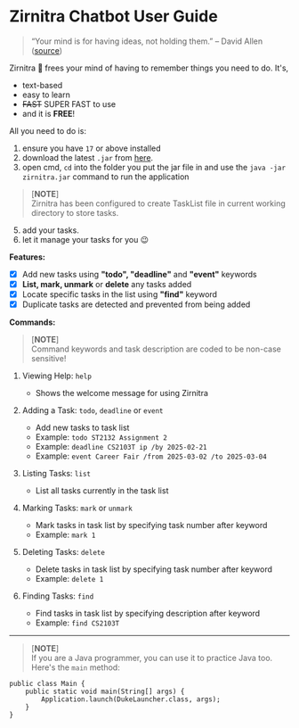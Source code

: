 # Zirnitra Chatbot User Guide

> “Your mind is for having ideas, not holding them.” – David Allen ([source](https://dansilvestre.com/productivity-quotes))

Zirnitra 🐉 frees your mind of having to remember things you need to do. It's,

- text-based
- easy to learn
- ~~FAST~~ SUPER FAST to use
- and it is **FREE**!

All you need to do is:

1. ensure you have `17` or above installed
2. download the latest `.jar` from [here](https://github.com/mjyan02/ip.git).
3. open cmd, `cd` into the folder you put the jar file in and use the `java -jar zirnitra.jar` command to run the application

> [**NOTE**]  
> Zirnitra has been configured to create TaskList file in current working directory to store tasks. 

5. add your tasks.
5. let it manage your tasks for you 😉

**Features:**

- [x] Add new tasks using **"todo", "deadline"** and **"event"** keywords
- [x] **List, mark, unmark** or **delete** any tasks added
- [x] Locate specific tasks in the list using **"find"** keyword
- [x] Duplicate tasks are detected and prevented from being added

**Commands:**

> [**NOTE**]  
> Command keywords and task description are coded to be non-case sensitive!

1. Viewing Help: `help`
   - Shows the welcome message for using Zirnitra

2. Adding a Task: `todo`, `deadline` or `event`
   - Add new tasks to task list
   - Example: `todo ST2132 Assignment 2`
   - Example: `deadline CS2103T ip /by 2025-02-21`
   - Example: `event Career Fair /from 2025-03-02 /to 2025-03-04`

3. Listing Tasks: `list`
   - List all tasks currently in the task list

4. Marking Tasks: `mark` or `unmark`
   - Mark tasks in task list by specifying task number after keyword
   - Example: `mark 1`

5. Deleting Tasks: `delete`
   - Delete tasks in task list by specifying task number after keyword
   - Example: `delete 1`

6. Finding Tasks: `find`
   - Find tasks in task list by specifying description after keyword
   - Example: `find CS2103T`

---

> [**NOTE**]  
> If you are a Java programmer, you can use it to practice Java too. Here's the `main` method:

```
public class Main {
    public static void main(String[] args) {
        Application.launch(DukeLauncher.class, args);
    }
}
```